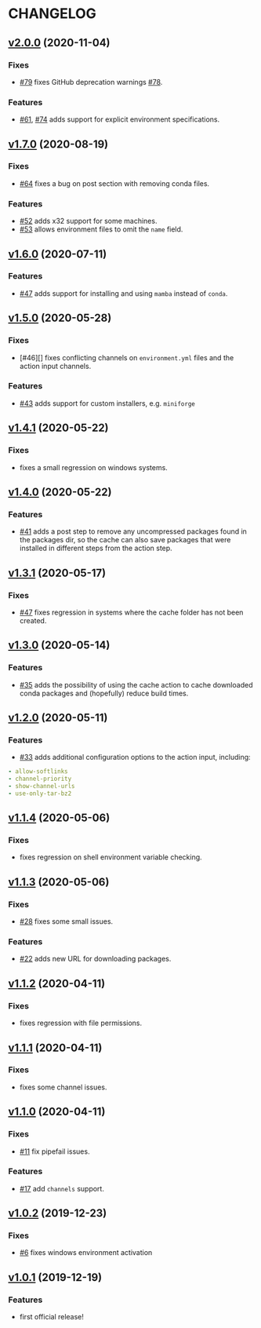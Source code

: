 # CHANGELOG

## [v2.0.0][] (2020-11-04)

### Fixes

- [#79][] fixes GitHub deprecation warnings [#78][].

### Features

- [#61][], [#74][] adds support for explicit environment specifications.

[v2.0.0]: https://github.com/conda-incubator/setup-miniconda/releases/tag/v2.0.0
[#61]: https://github.com/conda-incubator/setup-miniconda/pull/61
[#74]: https://github.com/conda-incubator/setup-miniconda/pull/74
[#78]: https://github.com/conda-incubator/setup-miniconda/pull/78
[#79]: https://github.com/conda-incubator/setup-miniconda/pull/79

## [v1.7.0][] (2020-08-19)

### Fixes

- [#64][] fixes a bug on post section with removing conda files.


### Features

- [#52][] adds x32 support for some machines.
- [#53][] allows environment files to omit the `name` field.

[v1.7.0]: https://github.com/conda-incubator/setup-miniconda/releases/tag/v1.7.0
[#64]: https://github.com/conda-incubator/setup-miniconda/pull/64
[#53]: https://github.com/conda-incubator/setup-miniconda/pull/53
[#52]: https://github.com/conda-incubator/setup-miniconda/pull/52

## [v1.6.0][] (2020-07-11)

### Features

- [#47][] adds support for installing and using `mamba` instead of `conda`.

[v1.6.0]: https://github.com/conda-incubator/setup-miniconda/releases/tag/v1.6.0
[#47]: https://github.com/conda-incubator/setup-miniconda/pull/47

## [v1.5.0][] (2020-05-28)

### Fixes

- [#46][] fixes conflicting channels on `environment.yml` files and the action
  input channels.

### Features

- [#43][] adds support for custom installers, e.g. `miniforge`

[v1.5.0]: https://github.com/conda-incubator/setup-miniconda/releases/tag/v1.5.0
[#43]: https://github.com/conda-incubator/setup-miniconda/pull/43
[#47]: https://github.com/conda-incubator/setup-miniconda/pull/47

## [v1.4.1][] (2020-05-22)

### Fixes

- fixes a small regression on windows systems.

[v1.4.1]: https://github.com/conda-incubator/setup-miniconda/releases/tag/v1.4.1

## [v1.4.0][] (2020-05-22)

### Features

- [#41][] adds a post step to remove any uncompressed packages found in the
  packages dir, so the cache can also save packages that were installed in
  different steps from the action step.

[v1.4.0]: https://github.com/conda-incubator/setup-miniconda/releases/tag/v1.4.0
[#41]: https://github.com/conda-incubator/setup-miniconda/pull/41

## [v1.3.1][] (2020-05-17)

### Fixes

- [#47][] fixes regression in systems where the cache folder has not been
  created.

[v1.3.1]: https://github.com/conda-incubator/setup-miniconda/releases/tag/v1.3.1
[#47]: https://github.com/conda-incubator/setup-miniconda/pull/47

## [v1.3.0][] (2020-05-14)

### Features

- [#35][] adds the possibility of using the cache action to cache downloaded
  conda packages and (hopefully) reduce build times.

[v1.3.0]: https://github.com/conda-incubator/setup-miniconda/releases/tag/v1.3.0
[#35]: https://github.com/conda-incubator/setup-miniconda/pull/35

## [v1.2.0][] (2020-05-11)

### Features

- [#33][] adds additional configuration options to the action input, including:

```yaml
- allow-softlinks
- channel-priority
- show-channel-urls
- use-only-tar-bz2
```

[v1.2.0]: https://github.com/conda-incubator/setup-miniconda/releases/tag/v1.2.0
[#33]: https://github.com/conda-incubator/setup-miniconda/pull/33

## [v1.1.4][] (2020-05-06)

### Fixes

- fixes regression on shell environment variable checking.

[v1.1.4]: https://github.com/conda-incubator/setup-miniconda/releases/tag/v1.1.4

## [v1.1.3][] (2020-05-06)

### Fixes

- [#28][] fixes some small issues.

### Features

- [#22][] adds new URL for downloading packages.

[v1.1.3]: https://github.com/conda-incubator/setup-miniconda/releases/tag/v1.1.3
[#22]: https://github.com/conda-incubator/setup-miniconda/pull/22
[#28]: https://github.com/conda-incubator/setup-miniconda/pull/28

## [v1.1.2][] (2020-04-11)

### Fixes

- fixes regression with file permissions.

[v1.1.2]: https://github.com/conda-incubator/setup-miniconda/releases/tag/v1.1.2

## [v1.1.1][] (2020-04-11)

### Fixes

- fixes some channel issues.

[v1.1.1]: https://github.com/conda-incubator/setup-miniconda/releases/tag/v1.1.1

## [v1.1.0][] (2020-04-11)

### Fixes

- [#11][] fix pipefail issues.

### Features

- [#17][] add `channels` support.

[v1.1.0]: https://github.com/conda-incubator/setup-miniconda/releases/tag/v1.1.0
[#11]: https://github.com/conda-incubator/setup-miniconda/pull/11
[#17]: https://github.com/conda-incubator/setup-miniconda/pull/17


## [v1.0.2][] (2019-12-23)

### Fixes

- [#6][] fixes windows environment activation

[v1.0.2]: https://github.com/conda-incubator/setup-miniconda/releases/tag/v1.0.2
[#6]: https://github.com/conda-incubator/setup-miniconda/pull/6

## [v1.0.1][] (2019-12-19)

### Features

- first official release!

[v1.0.1]: https://github.com/conda-incubator/setup-miniconda/releases/tag/v1.0.1
